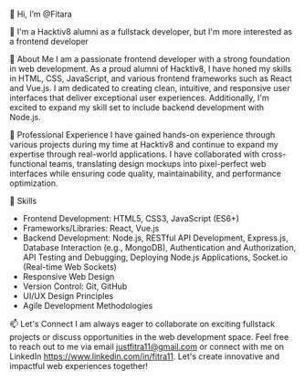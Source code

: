 👋 Hi, I’m @Fitara

👀 I'm a Hacktiv8 alumni as a fullstack developer, but I'm more interested as a frontend developer

🌟 About Me
  I am a passionate frontend developer with a strong foundation in web development. As a proud alumni of Hacktiv8, I have honed my skills in HTML, CSS, JavaScript, and various frontend frameworks such as React and Vue.js. I am dedicated to creating clean, intuitive, and responsive user interfaces that deliver exceptional user experiences. Additionally, I'm excited to expand my skill set to include backend development with Node.js.

💼 Professional Experience
  I have gained hands-on experience through various projects during my time at Hacktiv8 and continue to expand my expertise through real-world applications. I have collaborated with cross-functional teams, translating design mockups into pixel-perfect web interfaces while ensuring code quality, maintainability, and performance optimization.

🚀 Skills
- Frontend Development: HTML5, CSS3, JavaScript (ES6+)
- Frameworks/Libraries: React, Vue.js
- Backend Development: Node.js, RESTful API Development, Express.js, Database Interaction (e.g., MongoDB), Authentication and Authorization, API Testing and Debugging, Deploying Node.js Applications, Socket.io (Real-time Web Sockets)
- Responsive Web Design
- Version Control: Git, GitHub
- UI/UX Design Principles
- Agile Development Methodologies

📫 Let's Connect
  I am always eager to collaborate on exciting fullstack projects or discuss opportunities in the web development space. Feel free to reach out to me via email justfitra11@gmail.com or connect with me on LinkedIn https://www.linkedin.com/in/fitra11. Let's create innovative and impactful web experiences together!

<!---
Fitara/Fitara is a ✨ special ✨ repository because its `README.md` (this file) appears on your GitHub profile.
You can click the Preview link to take a look at your changes.
--->

